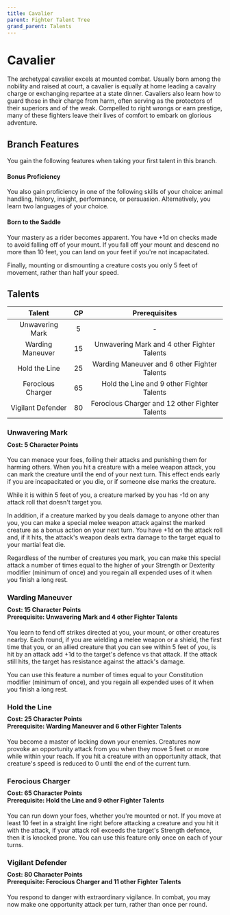 ```yaml
---
title: Cavalier
parent: Fighter Talent Tree
grand_parent: Talents
---
```


# Cavalier
The archetypal cavalier excels at mounted combat. Usually born among the nobility and raised at court, a cavalier is equally at home leading a cavalry charge or exchanging repartee at a state dinner. Cavaliers also learn how to guard those in their charge from harm, often serving as the protectors of their superiors and of the weak. Compelled to right wrongs or earn prestige, many of these fighters leave their lives of comfort to embark on glorious adventure.

## Branch Features
You gain the following features when taking your first talent in this branch.

#### Bonus Proficiency
You also gain proficiency in one of the following skills of your choice: animal handling, history, insight, performance, or persuasion. Alternatively, you learn two languages of your choice.

#### Born to the Saddle
Your mastery as a rider becomes apparent. You have +1d on checks made to avoid falling off of your mount. If you fall off your mount and descend no more than 10 feet, you can land on your feet if you're not incapacitated.

Finally, mounting or dismounting a creature costs you only 5 feet of movement, rather than half your speed.

## Talents

| Talent | CP | Prerequisites |
|:------:|:--:|:-------------:|
| Unwavering Mark | 5 | - |
| Warding Maneuver | 15 | Unwavering Mark and 4 other Fighter Talents |
| Hold the Line | 25 | Warding Maneuver and 6 other Fighter Talents |
| Ferocious Charger | 65 | Hold the Line and 9 other Fighter Talents |
| Vigilant Defender | 80 | Ferocious Charger and 12 other Fighter Talents |

### Unwavering Mark

<div style="margin-top:-10px;"></div>

#### **Cost:** 5 Character Points
You can menace your foes, foiling their attacks and punishing them for harming others. When you hit a creature with a melee weapon attack, you can mark the creature until the end of your next turn. This effect ends early if you are incapacitated or you die, or if someone else marks the creature.

While it is within 5 feet of you, a creature marked by you has -1d on any attack roll that doesn't target you.

In addition, if a creature marked by you deals damage to anyone other than you, you can make a special melee weapon attack against the marked creature as a bonus action on your next turn. You have +1d on the attack roll and, if it hits, the attack's weapon deals extra damage to the target equal to your martial feat die.

Regardless of the number of creatures you mark, you can make this special attack a number of times equal to the higher of your Strength or Dexterity modifier (minimum of once) and you regain all expended uses of it when you finish a long rest.

### Warding Maneuver

<div style="margin-top:-10px;"></div>

#### **Cost:** 15 Character Points<br>**Prerequisite:** Unwavering Mark and 4 other Fighter Talents
You learn to fend off strikes directed at you, your mount, or other creatures nearby. Each round, if you are wielding a melee weapon or a shield, the first time that you, or an allied creature that you can see within 5 feet of you, is hit by an attack add +1d to the target's defence vs that attack. If the attack still hits, the target has resistance against the attack's damage.

You can use this feature a number of times equal to your Constitution modifier (minimum of once), and you regain all expended uses of it when you finish a long rest.

### Hold the Line

<div style="margin-top:-10px;"></div>

#### **Cost:** 25 Character Points<br>**Prerequisite:** Warding Maneuver and 6 other Fighter Talents
You become a master of locking down your enemies. Creatures now provoke an opportunity attack from you when they move 5 feet or more while within your reach. If you hit a creature with an opportunity attack, that creature's speed is reduced to 0 until the end of the current turn.

### Ferocious Charger

<div style="margin-top:-10px;"></div>

#### **Cost:** 65 Character Points<br>**Prerequisite:** Hold the Line and 9 other Fighter Talents
You can run down your foes, whether you're mounted or not. If you move at least 10 feet in a straight line right before attacking a creature and you hit it with the attack, if your attack roll exceeds the target's Strength defence, then it is knocked prone. You can use this feature only once on each of your turns.

### Vigilant Defender

<div style="margin-top:-10px;"></div>

#### **Cost:** 80 Character Points<br>**Prerequisite:** Ferocious Charger and 11 other Fighter Talents
You respond to danger with extraordinary vigilance. In combat, you may now make one opportunity attack per turn, rather than once per round.
